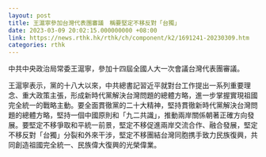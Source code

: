 ```yaml
---
layout: post
title: 王滬寧參加台灣代表團審議　稱要堅定不移反對「台獨」
date: 2023-03-09 20:02:15.000000000 +08:00
link: https://news.rthk.hk/rthk/ch/component/k2/1691241-20230309.htm
categories: rthk
---
```


中共中央政治局常委王滬寧，參加十四屆全國人大一次會議台灣代表團審議。

王滬寧表示，黨的十八大以來，中共總書記習近平就對台工作提出一系列重要理念、重大政策主張，形成新時代黨解決台灣問題的總體方略，進一步掌握實現祖國完全統一的戰略主動。要全面貫徹黨的二十大精神，堅持貫徹新時代黨解決台灣問題的總體方略，堅持一個中國原則和「九二共識」，推動兩岸關係朝著正確方向發展。要堅定不移爭取和平統一前景，堅定不移促進兩岸交流合作、融合發展，堅定不移反對「台獨」分裂和外來干涉，堅定不移團結台灣同胞携手致力民族復興，共同創造祖國完全統一、民族偉大復興的光榮偉業。

